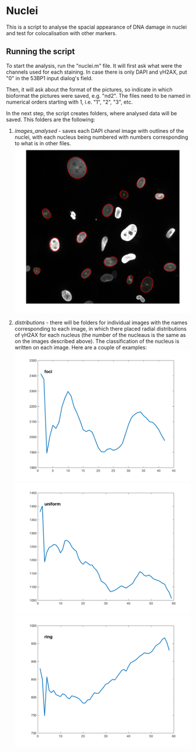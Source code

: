 # Nuclei

This is a script to analyse the spacial appearance of DNA damage in nuclei and test for colocalisation with other markers.

## Running the script

To start the analysis, run the "nuclei.m" file. It will first ask what were the channels used for each staining. In case there is only DAPI and &#947;H2AX, put "0" in the 53BP1 input dialog's field. <br>

Then, it will ask about the format of the pictures, so indicate in which bioformat the pictures were saved, e.g. "nd2". The files need to be named in numerical orders starting with 1, i.e. "1", "2", "3", etc.

In the next step, the script creates folders, where analysed data will be saved. This folders are the following:

1. *images_analysed* - saves each DAPI chanel image with outlines of the nuclei, with each nucleus being numbered with numbers corresponding to what is in other files.<br>
![Example of analysed image](images/1_analysed_image.png)

1. *distributions* - there will be folders for individual images with the names corresponding to each image, in which there placed radial distributions of &#947;H2AX for each nucleus (the number of the nucleaus is the same as on the images described above). The classification of the nucleus is written on each image. Here are a couple of examples: <br>
![Example of analysed image](images/13_distribution.png)<br>
![Example of analysed image](images/8_distribution.png)<br>
![Example of analysed image](images/7_distribution.png)
